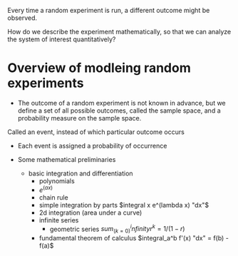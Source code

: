 Every time a random experiment is run, a different outcome might be observed.

How do we describe the experiment mathematically, so that we can analyze the system of interest quantitatively?

# Overview of modleing random experiments
- The outcome of a random experiment is not known in advance, but we define a set of all possible outcomes, called the sample space, and a probability measure on the sample space.

Called an event, instead of which particular outcome occurs
- Each event is assigned a probability of occurrence

- Some mathematical preliminaries
  - basic integration and differentiation
    - polynomials
    - $e^(a x)$
    - chain rule
    - simple integration by parts $integral x e^(lambda x) "dx"$
    - 2d integration (area under a curve)
    - infinite series
      - geometric series $sum_(k=0)^infinity r^k = 1/(1-r)$
    - fundamental theorem of calculus $integral_a^b f'(x) "dx" = f(b) - f(a)$

